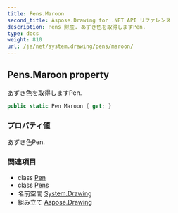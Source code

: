 ```yaml
---
title: Pens.Maroon
second_title: Aspose.Drawing for .NET API リファレンス
description: Pens 財産. あずき色を取得しますPen.
type: docs
weight: 810
url: /ja/net/system.drawing/pens/maroon/
---
```

## Pens.Maroon property

あずき色を取得しますPen.

```csharp
public static Pen Maroon { get; }
```

### プロパティ値

あずき色Pen.

### 関連項目

* class [Pen](../../pen/)
* class [Pens](../)
* 名前空間 [System.Drawing](../../pens/)
* 組み立て [Aspose.Drawing](../../../)


